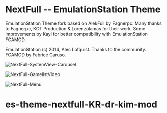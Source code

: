 # NextFull -- EmulationStation Theme
EmulationStation Theme fork based on AlekFull by Fagnerpc.
Many thanks to Fagnerpc, KOT Production & Lorenzolamas for their work.
Some improvements by Kayl for better compatibility with EmulationStation FCAMOD.

EmulationStation (c) 2014, Alec Lofquist. Thanks to the community.
FCAMOD by Fabrice Caruso.

![NextFull-SystemView-Carousel](https://www.retrobat.ovh/repo/ressources/nextfull_github/nextfull_systemcarousel.png)

![NextFull-GamelistVideo](https://www.retrobat.ovh/repo/ressources/nextfull_github/nextfull_gamelistvideo.png)

![NextFull-Menu](https://www.retrobat.ovh/repo/ressources/nextfull_github/nextfull_menu.png)
# es-theme-nextfull-KR-dr-kim-mod

